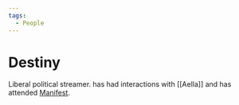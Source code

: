 ```yaml
---
tags:
  - People
---
```

# Destiny

Liberal political streamer. has had interactions with [[Aella]] and has attended [Manifest](Manifold.md).